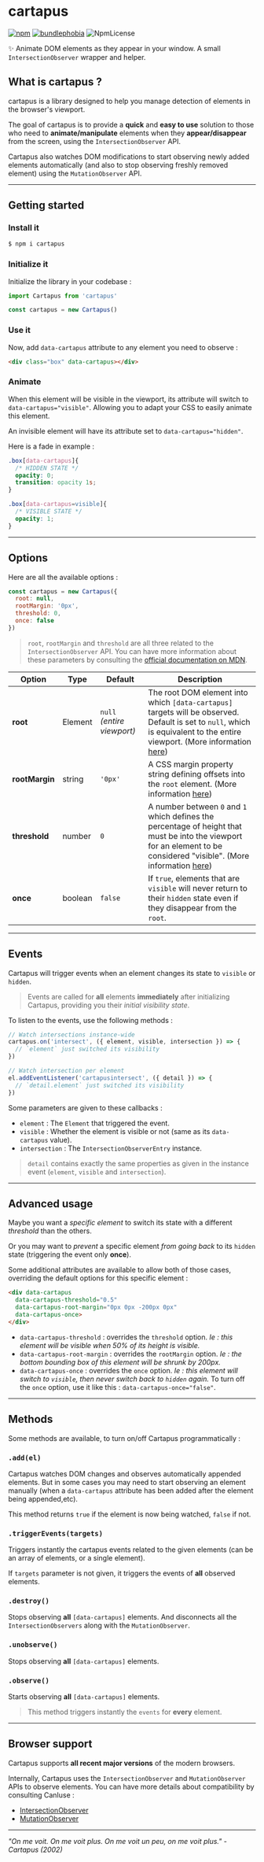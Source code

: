 # cartapus
[![npm](https://img.shields.io/npm/v/cartapus.svg)](https://www.npmjs.com/package/cartapus)
[![bundlephobia](https://img.shields.io/bundlephobia/minzip/cartapus?label=bundle%20size)](https://bundlephobia.com/result?p=cartapus)
![NpmLicense](https://img.shields.io/npm/l/cartapus.svg)

✨ Animate DOM elements as they appear in your window. A small `IntersectionObserver` wrapper and helper.

## What is cartapus ?

cartapus is a library designed to help you manage detection of elements in the browser's viewport.

The goal of cartapus is to provide a **quick** and **easy to use** solution to those who need to **animate/manipulate** elements when they **appear/disappear** from the screen, using the `IntersectionObserver` API.

Cartapus also watches DOM modifications to start observing newly added elements automatically (and also to stop observing freshly removed element) using the `MutationObserver` API.

---

## Getting started

### Install it

```bash
$ npm i cartapus
```

### Initialize it

Initialize the library in your codebase :

```javascript
import Cartapus from 'cartapus'

const cartapus = new Cartapus()
```

### Use it

Now, add `data-cartapus` attribute to any element you need to observe :

```html
<div class="box" data-cartapus></div>
```

### Animate

When this element will be visible in the viewport, its attribute will switch to `data-cartapus="visible"`. Allowing you to adapt your CSS to easily animate this element.

An invisible element will have its attribute set to `data-cartapus="hidden"`.

Here is a fade in example :

```css
.box[data-cartapus]{
  /* HIDDEN STATE */
  opacity: 0;
  transition: opacity 1s;
}

.box[data-cartapus=visible]{
  /* VISIBLE STATE */
  opacity: 1;
}
```

---

## Options

Here are all the available options :

```javascript
const cartapus = new Cartapus({
  root: null,
  rootMargin: '0px',
  threshold: 0,
  once: false
})
```

> `root`, `rootMargin` and `threshold` are all three related to the `IntersectionObserver` API. You can have more information about these parameters by consulting the [official documentation on MDN](https://developer.mozilla.org/en-US/docs/Web/API/IntersectionObserver/IntersectionObserver).

|     Option     |    Type     | Default | Description |
| -------------- | ----------- | ------- | ----------- |
|    **root**    | Element | `null` *(entire viewport)*  | The root DOM element into which `[data-cartapus]` targets will be observed. Default is set to `null`, which is equivalent to the entire viewport. (More information [here](https://developer.mozilla.org/en-US/docs/Web/API/IntersectionObserver/root)) |
| **rootMargin** | string | `'0px'` | A CSS margin property string defining offsets into the `root` element. (More information [here](https://developer.mozilla.org/en-US/docs/Web/API/IntersectionObserver/rootMargin)) |
| **threshold**  | number | `0` | A number between `0` and `1` which defines the percentage of height that must be into the viewport for an element to be considered "visible". (More information [here](https://developer.mozilla.org/en-US/docs/Web/API/IntersectionObserver/thresholds)) |
| **once** | boolean | `false` | If `true`, elements that are `visible` will never return to their `hidden` state even if they disappear from the `root`. |

---

## Events

Cartapus will trigger events when an element changes its state to `visible` or `hidden`.

> Events are called for **all** elements **immediately** after initializing Cartapus, providing you their *initial visibility state*.

To listen to the events, use the following methods :

```js
// Watch intersections instance-wide
cartapus.on('intersect', ({ element, visible, intersection }) => {
  // `element` just switched its visibility
})

// Watch intersection per element
el.addEventListener('cartapusintersect', ({ detail }) => {
  // `detail.element` just switched its visibility
})
```

Some parameters are given to these callbacks :

- `element` : The `Element` that triggered the event.
- `visible` : Whether the element is visible or not (same as its `data-cartapus` value).
- `intersection` : The `IntersectionObserverEntry` instance.

> `detail` contains exactly the same properties as given in the instance event (`element`, `visible` and `intersection`).

---

## Advanced usage

Maybe you want a *specific element* to switch its state with a different *threshold* than the others.

Or you may want to *prevent* a specific element *from going back* to its `hidden` state (triggering the event only **once**).

Some additional attributes are available to allow both of those cases, overriding the default options for this specific element :

```html
<div data-cartapus
  data-cartapus-threshold="0.5"
  data-cartapus-root-margin="0px 0px -200px 0px"
  data-cartapus-once>
</div>
```

- `data-cartapus-threshold` : overrides the `threshold` option. *Ie : this element will be visible when 50% of its height is visible.*
- `data-cartapus-root-margin` : overrides the `rootMargin` option. *Ie : the bottom bounding box of this element will be shrunk by 200px.*
- `data-cartapus-once` : overrides the `once` option. *Ie : this element will switch to `visible`, then never switch back to `hidden` again.* To turn off the `once` option, use it like this : `data-cartapus-once="false"`.

---

## Methods

Some methods are available, to turn on/off Cartapus programmatically :

### `.add(el)`

Cartapus watches DOM changes and observes automatically appended elements. But in some cases you may need to start observing an element manually (when a `data-cartapus` attribute has been added after the element being appended,etc).

This method returns `true` if the element is now being watched, `false` if not.

### `.triggerEvents(targets)`

Triggers instantly the cartapus events related to the given elements (can be an array of elements, or a single element).

If `targets` parameter is not given, it triggers the events of **all** observed elements.

### `.destroy()`

Stops observing **all** `[data-cartapus]` elements. And disconnects all the `IntersectionObservers` along with the `MutationObserver`.

### `.unobserve()`

Stops observing **all** `[data-cartapus]` elements.

### `.observe()`

Starts observing **all** `[data-cartapus]` elements.

> This method triggers instantly the `events` for **every** element.

---

## Browser support

Cartapus supports **all recent major versions** of the modern browsers.

Internally, Cartapus uses the `IntersectionObserver` and `MutationObserver` APIs to observe elements. You can have more details about compatibility by consulting CanIuse :
- [IntersectionObserver](https://caniuse.com/#feat=intersectionobserver)
- [MutationObserver](https://caniuse.com/#feat=mutationobserver)

---

*"On me voit. On me voit plus. On me voit un peu, on me voit plus." - Cartapus (2002)*